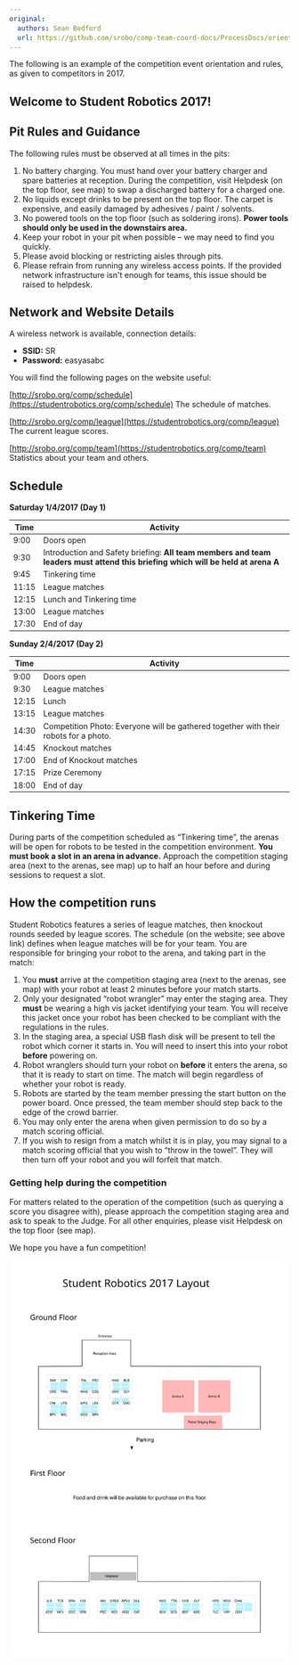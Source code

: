 ```yaml
---
original:
  authors: Sean Bedford
  url: https://github.com/srobo/comp-team-coord-docs/ProcessDocs/orientationAndPitRules
---
```


The following is an example of the competition event orientation and rules, as given to competitors in 2017.

## Welcome to Student Robotics 2017!

## Pit Rules and Guidance
The following rules must be observed at all times in the pits:

1.	No battery charging. You must hand over your battery charger and spare batteries at reception. During the competition, visit Helpdesk (on the top floor, see map) to swap a discharged battery for a charged one.
2.	No liquids except drinks to be present on the top floor. The carpet is expensive, and easily damaged by adhesives / paint / solvents.
3.	No powered tools on the top floor (such as soldering irons). **Power tools should only be used in the downstairs area.**
4.	Keep your robot in your pit when possible – we may need to find you quickly.
5.	Please avoid blocking or restricting aisles through pits.
6.	Please refrain from running any wireless access points. If the provided network infrastructure isn't enough for teams, this issue should be raised to helpdesk.

## Network and Website Details
A wireless network is available, connection details:

* **SSID:** SR
* **Password:** easyasabc

You will find the following pages on the website useful:

[http://srobo.org/comp/schedule](https://studentrobotics.org/comp/schedule) The schedule of matches.

[http://srobo.org/comp/league](https://studentrobotics.org/comp/league) The current league scores.

[http://srobo.org/comp/team](https://studentrobotics.org/comp/team) Statistics about your team and others.

## Schedule

**Saturday 1/4/2017 (Day 1)**

| Time | Activity |
| ---- | -------- |
| 9:00 | Doors open |
| 9:30 | Introduction and Safety briefing: **All team members and team leaders must attend this briefing which will be held at arena A** |
| 9:45 | Tinkering time |
| 11:15 | League matches |
| 12:15 | Lunch and Tinkering time |
| 13:00 | League matches |
| 17:30 | End of day |

**Sunday 2/4/2017 (Day 2)**

| Time | Activity |
| ---- | -------- |
| 9:00 | Doors open |
| 9:30 | League matches |
| 12:15 | Lunch |
| 13:15 | League matches |
| 14:30 | Competition Photo: Everyone will be gathered together with their robots for a photo. |
| 14:45 | Knockout matches |
| 17:00 | End of Knockout matches |
| 17:15 | Prize Ceremony |
| 18:00 | End of day |


## Tinkering Time
During parts of the competition scheduled as “Tinkering time”, the arenas will be open for robots to be tested in the competition environment. **You must book a slot in an arena in advance.** Approach the competition staging area (next to the arenas, see map) up to half an hour before and during sessions to request a slot.

## How the competition runs
Student Robotics features a series of league matches, then knockout rounds seeded by league scores. The schedule (on the website; see above link) defines when league matches will be for your team. You are responsible for bringing your robot to the arena, and taking part in the match:

1.	You **must** arrive at the competition staging area (next to the arenas, see map) with your robot at least 2 minutes before your match starts.
2.	Only your designated “robot wrangler” may enter the staging area.  They **must** be wearing a high vis jacket identifying your team.  You will receive this jacket once your robot has been checked to be compliant with the regulations in the rules.
3.	In the staging area, a special USB flash disk will be present to tell the robot which corner it starts in. You will need to insert this into your robot **before** powering on.
4.	Robot wranglers should turn your robot on **before** it enters the arena, so that it is ready to start on time.  The match will begin regardless of whether your robot is ready.
5.	Robots are started by the team member pressing the start button on the power board. Once pressed, the team member should step back to the edge of the crowd barrier.
6.	You may only enter the arena when given permission to do so by a match scoring official.
7.	If you wish to resign from a match whilst it is in play, you may signal to a match scoring official that you wish to “throw in the towel”.  They will then turn off your robot and you will forfeit that match.

### Getting help during the competition
For matters related to the operation of the competition (such as querying a score you disagree with), please approach the competition staging area and ask to speak to the Judge.  For all other enquiries, please visit Helpdesk on the top floor (see map).


We hope you have a fun competition!

![Venue Map](../diagrams/venue-map.svg)
